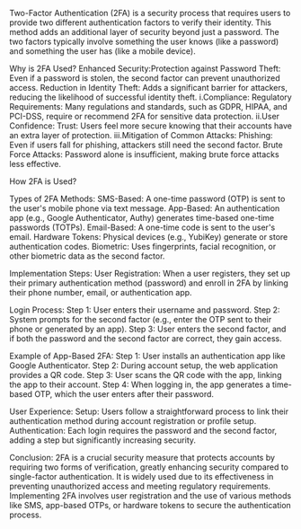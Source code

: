 Two-Factor Authentication (2FA) is a security process that requires users to provide two different authentication factors to verify their identity. This method adds an additional layer of security beyond just a password. The two factors typically involve something the user knows (like a password) and something the user has (like a mobile device).

Why is 2FA Used?
      Enhanced Security:Protection against Password Theft: Even if a password is stolen, the second factor can prevent unauthorized access.
      Reduction in Identity Theft: Adds a significant barrier for attackers, reducing the likelihood of successful identity theft.
i.Compliance:
      Regulatory Requirements: Many regulations and standards, such as GDPR, HIPAA, and PCI-DSS, require or recommend 2FA for sensitive data protection.
ii.User Confidence:
      Trust: Users feel more secure knowing that their accounts have an extra layer of protection.
iii.Mitigation of Common Attacks:
      Phishing: Even if users fall for phishing, attackers still need the second factor.
      Brute Force Attacks: Password alone is insufficient, making brute force attacks less effective.

How 2FA is Used?

Types of 2FA Methods:
    SMS-Based: A one-time password (OTP) is sent to the user's mobile phone via text message.
    App-Based: An authentication app (e.g., Google Authenticator, Authy) generates time-based one-time passwords (TOTPs).
    Email-Based: A one-time code is sent to the user's email.
    Hardware Tokens: Physical devices (e.g., YubiKey) generate or store authentication codes.
    Biometric: Uses fingerprints, facial recognition, or other biometric data as the second factor.

Implementation Steps:
    User Registration: When a user registers, they set up their primary authentication method (password) and enroll in 2FA by linking their phone number, email, or authentication app.

Login Process:
  Step 1: User enters their username and password.
  Step 2: System prompts for the second factor (e.g., enter the OTP sent to their phone or generated by an app).
  Step 3: User enters the second factor, and if both the password and the second factor are correct, they gain access.

Example of App-Based 2FA:
  Step 1: User installs an authentication app like Google Authenticator.
  Step 2: During account setup, the web application provides a QR code.
  Step 3: User scans the QR code with the app, linking the app to their account.
  Step 4: When logging in, the app generates a time-based OTP, which the user enters after their password.

User Experience:
  Setup: Users follow a straightforward process to link their authentication method during account registration or profile setup.
  Authentication: Each login requires the password and the second factor, adding a step but significantly increasing security.

Conclusion:
    2FA is a crucial security measure that protects accounts by requiring two forms of verification, greatly enhancing security compared to single-factor authentication. It is widely used due to its effectiveness in preventing unauthorized access and meeting regulatory requirements. Implementing 2FA involves user registration and the use of various methods like SMS, app-based OTPs, or hardware tokens to secure the authentication process.
